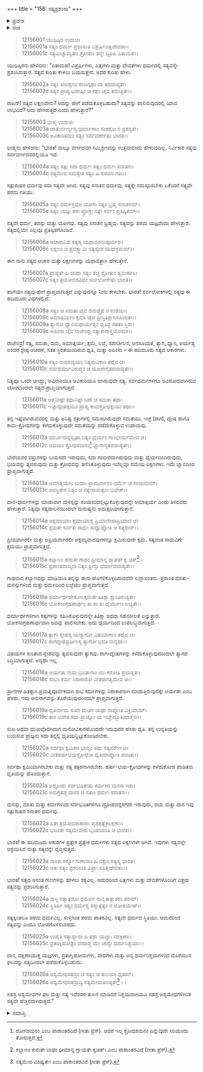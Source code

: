 +++
title = "156: ಸತ್ಯಪ್ರಶಂಸಾ"
+++

<details><summary>ಪ್ರವೇಶ</summary>


।।   ಓಂ ಓಂ ನಮೋ ನಾರಾಯಣಾಯ।।   ಶ್ರೀ ವೇದವ್ಯಾಸಾಯ ನಮಃ ।।

ಶ್ರೀ ಕೃಷ್ಣದ್ವೈಪಾಯನ ವೇದವ್ಯಾಸ ವಿರಚಿತ  

**ಶ್ರೀ ಮಹಾಭಾರತ**

**ಶಾಂತಿ ಪರ್ವ**

**ಆಪದ್ಧರ್ಮ ಪರ್ವ**

**ಅಧ್ಯಾಯ 156**


</details>

<details><summary>ಸಾರ</summary>

ಸತ್ಯದ ಲಕ್ಷಣ, ಸ್ವರೂಪ ಮತ್ತು ಮಹಿಮೆಯ ವರ್ಣನೆ (1-26).


</details>



> 12156001 ಯುಧಿಷ್ಠಿರ ಉವಾಚ।  
12156001a ಸತ್ಯಂ ಧರ್ಮೇ ಪ್ರಶಂಸಂತಿ ವಿಪ್ರರ್ಷಿಪಿತೃದೇವತಾಃ।  
12156001c ಸತ್ಯಮಿಚ್ಚಾಮ್ಯಹಂ ಶ್ರೋತುಂ ತನ್ಮೇ ಬ್ರೂಹಿ ಪಿತಾಮಹ।।

ಯುಧಿಷ್ಠಿರನು ಹೇಳಿದನು: “ಪಿತಾಮಹ! ವಿಪ್ರರ್ಷಿಗಳು, ಪಿತೃಗಳು ಮತ್ತು ದೇವತೆಗಳು ಧರ್ಮದಲ್ಲಿ ಸತ್ಯವನ್ನೇ ಪ್ರಶಂಸಿಸುತ್ತಾರೆ. ಸತ್ಯದ ಕುರಿತು ಕೇಳಲು ಬಯಸುತ್ತೇನೆ. ಅದರ ಕುರಿತು ಹೇಳು.

> 12156002a ಸತ್ಯಂ ಕಿಂಲಕ್ಷಣಂ ರಾಜನ್ಕಥಂ ವಾ ತದವಾಪ್ಯತೇ।  
12156002c ಸತ್ಯಂ ಪ್ರಾಪ್ಯ ಭವೇತ್ಕಿಂ ಚ ಕಥಂ ಚೈವ ತದುಚ್ಯತೇ।।

ರಾಜನ್! ಸತ್ಯದ ಲಕ್ಷಣವೇನು? ಅದನ್ನು ಹೇಗೆ ಪಡೆದುಕೊಳ್ಳಬಹುದು? ಸತ್ಯವನ್ನು ಪಾಲಿಸುವುದರಲ್ಲಿ ಯಾವ ಲಾಭವಿದೆ? ಅದು ಹೇಗಿರುತ್ತದೆ ಎಂದು ಹೇಳುತ್ತಾರೆ?”

> 12156003 ಭೀಷ್ಮ ಉವಾಚ।  
12156003a ಚಾತುರ್ವರ್ಣ್ಯಸ್ಯ ಧರ್ಮಾಣಾಂ ಸಂಕರೋ ನ ಪ್ರಶಸ್ಯತೇ।  
12156003c ಅವಿಕಾರಿತಮಂ ಸತ್ಯಂ ಸರ್ವವರ್ಣೇಷು ಭಾರತ।।

ಭೀಷ್ಮನು ಹೇಳಿದನು: “ಭಾರತ! ನಾಲ್ಕೂ ವರ್ಣದವರ ಸಮ್ಮಿಶ್ರಣವನ್ನು ಉತ್ತಮವೆಂದು ಹೇಳುವುದಿಲ್ಲ. ನಿರ್ವಿಕಾರ ಸತ್ಯವು ಸರ್ವವರ್ಣದವರಲ್ಲಿಯೂ ಇದೆ.

> 12156004a ಸತ್ಯಂ ಸತ್ಸು ಸದಾ ಧರ್ಮಃ ಸತ್ಯಂ ಧರ್ಮಃ ಸನಾತನಃ।  
12156004c ಸತ್ಯಮೇವ ನಮಸ್ಯೇತ ಸತ್ಯಂ ಹಿ ಪರಮಾ ಗತಿಃ।।

ಸತ್ಪುರುಷರ ಧರ್ಮವು ಸದಾ ಸತ್ಯವೇ ಆಗಿದೆ. ಸತ್ಯವು ಸನಾತನ ಧರ್ಮವು. ಸತ್ಯಕ್ಕೇ ನಮಸ್ಕರಿಸಬೇಕು ಏಕೆಂದರೆ ಸತ್ಯವೇ ಪರಮ ಗತಿಯು.

> 12156005a ಸತ್ಯಂ ಧರ್ಮಸ್ತಪೋ ಯೋಗಃ ಸತ್ಯಂ ಬ್ರಹ್ಮ ಸನಾತನಮ್।  
12156005c ಸತ್ಯಂ ಯಜ್ಞಃ ಪರಃ ಪ್ರೋಕ್ತಃ ಸತ್ಯೇ ಸರ್ವಂ ಪ್ರತಿಷ್ಠಿತಮ್।।

ಸತ್ಯವೇ ಧರ್ಮ, ತಪಸ್ಸು ಮತ್ತು ಯೋಗವು. ಸತ್ಯವು ಸನಾತನ ಬ್ರಹ್ಮವು. ಸತ್ಯವನ್ನು ಪರಮ ಯಜ್ಞವೆಂದು ಹೇಳುತ್ತಾರೆ. ಸತ್ಯದಲ್ಲಿಯೇ ಎಲ್ಲವೂ ಪ್ರತಿಷ್ಠಿತಗೊಂಡಿವೆ.

> 12156006a ಆಚಾರಾನಿಹ ಸತ್ಯಸ್ಯ ಯಥಾವದನುಪೂರ್ವಶಃ।  
12156006c ಲಕ್ಷಣಂ ಚ ಪ್ರವಕ್ಷ್ಯಾಮಿ ಸತ್ಯಸ್ಯೇಹ ಯಥಾಕ್ರಮಮ್।।

ಈಗ ನಾನು ಸತ್ಯದ ಆಚಾರ ಮತ್ತು ಲಕ್ಷಣಗಳನ್ನು ಯಥಾವತ್ತಾಗಿ ಹೇಳುತ್ತೇನೆ.

> 12156007a ಪ್ರಾಪ್ಯತೇ ಹಿ ಯಥಾ ಸತ್ಯಂ ತಚ್ಚ ಶ್ರೋತುಂ ತ್ವಮರ್ಹಸಿ।  
12156007c ಸತ್ಯಂ ತ್ರಯೋದಶವಿಧಂ ಸರ್ವಲೋಕೇಷು ಭಾರತ।।

ಹಾಗೆಯೇ ಸತ್ಯವು ಹೇಗೆ ಪ್ರಾಪ್ತವಾಗುತ್ತದೆ ಎನ್ನುವುದನ್ನೂ ನೀನು ಕೇಳಬೇಕು. ಭಾರತ! ಸರ್ವಲೋಕಗಳಲ್ಲಿ ಸತ್ಯವು ಈ ಹದಿಮೂರು ವಿಧಗಳಲ್ಲಿದೆ.

> 12156008a ಸತ್ಯಂ ಚ ಸಮತಾ ಚೈವ ದಮಶ್ಚೈವ ನ ಸಂಶಯಃ।  
12156008c ಅಮಾತ್ಸರ್ಯಂ ಕ್ಷಮಾ ಚೈವ ಹ್ರೀಸ್ತಿತಿಕ್ಷಾನಸೂಯತಾ।।  
12156009a ತ್ಯಾಗೋ ಧ್ಯಾನಮಥಾರ್ಯತ್ವಂ ಧೃತಿಶ್ಚ ಸತತಂ ಸ್ಥಿರಾ।  
12156009c ಅಹಿಂಸಾ ಚೈವ ರಾಜೇಂದ್ರ ಸತ್ಯಾಕಾರಾಸ್ತ್ರಯೋದಶ।।

ರಾಜೇಂದ್ರ! ಸತ್ಯ, ಸಮತಾ, ದಮೆ, ಅಮಾತ್ಸರ್ಯ, ಕ್ಷಮೆ, ಲಜ್ಜೆ, ಸಹನಶೀಲನೆ, ಅನಸೂಯತೆ, ತ್ಯಾಗ, ಧ್ಯಾನ, ಆರ್ಯತ್ವ ಅಂದರೆ ಶ್ರೇಷ್ಠ ಆಚರಣೆ, ಸತತ ಸ್ಥಿರತೆಯಿಂದಿರುವ ಧೃತಿ, ಮತ್ತು ಅಹಿಂಸಾ – ಈ ಹದಿಮೂರು ಸತ್ಯದ ಆಕಾರಗಳು.

> 12156010a ಸತ್ಯಂ ನಾಮಾವ್ಯಯಂ ನಿತ್ಯಮವಿಕಾರಿ ತಥೈವ ಚ।  
12156010c ಸರ್ವಧರ್ಮಾವಿರುದ್ಧಂ ಚ ಯೋಗೇನೈತದವಾಪ್ಯತೇ।।

ನಿತ್ಯವೂ ಒಂದೇ ಆಗಿದ್ದು, ಅವಿನಾಶಿಯೂ ಅವಿಕಾರಿಯೂ ಆಗಿರುವುದೇ ಸತ್ಯ. ಸರ್ವಧರ್ಮಗಳಿಗೂ ಅವಿರೋಧವಾಗಿರುವ ಯೋಗದಿಂದಲೇ ಸತ್ಯದ ಪ್ರಾಪ್ತಿಯಾಗುತ್ತದೆ.

> 12156011a ಆತ್ಮನೀಷ್ಟೇ ತಥಾನಿಷ್ಟೇ ರಿಪೌ ಚ ಸಮತಾ ತಥಾ।  
12156011c ಇಚ್ಚಾದ್ವೇಷಕ್ಷಯಂ ಪ್ರಾಪ್ಯ ಕಾಮಕ್ರೋಧಕ್ಷಯಂ ತಥಾ।।

ತನ್ನ ಇಷ್ಟವಾಗಿರುವವರಲ್ಲಿ ಮತ್ತು ಅನಿಷ್ಟ ಶತ್ರುಗಳಲ್ಲಿ ಸಮನಾಗಿರುವುದೇ ಸಮತೆಯು. ಇಚ್ಛೆ (ರಾಗ), ದ್ವೇಷ ಹಾಗೂ ಕಾಮ-ಕ್ರೋಧಗಳನ್ನು ಕಳೆದುಕೊಳ್ಳುವುದೇ ಸಮತೆಯನ್ನು ಪಡೆದುಕೊಳ್ಳುವ ಉಪಾಯವು.

> 12156012a ದಮೋ ನಾನ್ಯಸ್ಪೃಹಾ ನಿತ್ಯಂ ಧೈರ್ಯಂ ಗಾಂಭೀರ್ಯಮೇವ ಚ।  
12156012c ಅಭಯಂ ಕ್ರೋಧಶಮನಂ[^1] ಜ್ಞಾನೇನೈತದವಾಪ್ಯತೇ।।

ಬೇರೆಯವರ ವಸ್ತುಗಳನ್ನು ಬಯಸದೇ ಇರುವುದು, ಸದಾ ಗಂಭೀರವಾಗಿರುವುದು ಮತ್ತು ಧೈರ್ಯದಿಂದಿರುವುದು, ಭಯವನ್ನು ತ್ಯಜಿಸುವುದು ಮತ್ತು ಕ್ರೋಧವನ್ನು ತಣಿಸಿಕೊಳ್ಳುವುದು ಇವೆಲ್ಲವೂ ದಮೆಯ ಲಕ್ಷಣಗಳು. ಇದು ಜ್ಞಾನದಿಂದ ಪ್ರಾಪ್ತವಾಗುತ್ತದೆ.

> 12156013a ಅಮಾತ್ಸರ್ಯಂ ಬುಧಾಃ ಪ್ರಾಹುರ್ದಾನಂ ಧರ್ಮೇ ಚ ಸಂಯಮಮ್।  
12156013c ಅವಸ್ಥಿತೇನ ನಿತ್ಯಂ ಚ ಸತ್ಯೇನಾಮತ್ಸರೀ ಭವೇತ್।।

ದಾನ-ಧರ್ಮಗಳನ್ನು ಮಾಡುವಾಗ ಮನಸ್ಸನ್ನು ಸಂಯಮದಲ್ಲಿಟ್ಟುಕೊಳ್ಳುವುದನ್ನೇ ಅಮಾತ್ಸರ್ಯ ಎಂದು ತಿಳಿದವರು ಹೇಳುತ್ತಾರೆ. ನಿತ್ಯವೂ ಸತ್ಯಪಾಲನೆಯಿಂದಲೇ ಮನುಷ್ಯನು ಅಮತ್ಸರಿಯಾಗುತ್ತಾನೆ.

> 12156014a ಅಕ್ಷಮಾಯಾಃ ಕ್ಷಮಾಯಾಶ್ಚ ಪ್ರಿಯಾಣೀಹಾಪ್ರಿಯಾಣಿ ಚ।  
12156014c ಕ್ಷಮತೇ ಸರ್ವತಃ ಸಾಧುಃ ಸಾಧ್ವಾಪ್ನೋತಿ ಚ ಸತ್ಯವಾನ್।।

ಪ್ರಿಯವಾಗಿರಲೀ ಮತ್ತು ಅಪ್ರಿಯವಾಗಿರಲೀ ಅಕ್ಷಮ್ಯವಾದವುಗಳನ್ನೂ ಕ್ಷಮಿಸುವುದೇ ಕ್ಷಮೆ. ಸತ್ಯವಂತ ಸಾಧುವಿಗೇ ಕ್ಷಮೆಯು ಪ್ರಾಪ್ತವಾಗುತ್ತದೆ.

> 12156015a ಕಲ್ಯಾಣಂ ಕುರುತೇ ಗಾಢಂ ಹ್ರೀಮಾನ್ನ ಶ್ಲಾಘತೇ ಕ್ವ ಚಿತ್[^2]।  
12156015c ಪ್ರಶಾಂತವಾಙ್ಮನಾ ನಿತ್ಯಂ ಹ್ರೀಸ್ತು ಧರ್ಮಾದವಾಪ್ಯತೇ।।

ಗಾಢವಾದ ಕಲ್ಯಾಣವನ್ನು ಮಾಡಿಯೂ ತನ್ನನ್ನು ತಾನು ಹೊಗಳಿಕೊಳ್ಳದಿರುವವನೇ ಲಜ್ಜಾವಂತನು. ಪ್ರಶಾಂತ ಮಾತು-ಮನಸ್ಸುಗಳಿಂದ ಮತ್ತು ಧರ್ಮದಿಂದ ಲಜ್ಜೆಯು ಪ್ರಾಪ್ತವಾಗುತ್ತದೆ.

> 12156016a ಧರ್ಮಾರ್ಥಹೇತೋಃ ಕ್ಷಮತೇ ತಿತಿಕ್ಷಾ ಕ್ಷಾಂತಿರುಚ್ಯತೇ।  
12156016c ಲೋಕಸಂಗ್ರಹಣಾರ್ಥಂ ತು ಸಾ ತು ಧೈರ್ಯೇಣ ಲಭ್ಯತೇ।।

ಧರ್ಮಾರ್ಥಗಳಿಗಾಗಿ ಕಷ್ಟಗಳನ್ನು ಸಹಿಸಿಕೊಳ್ಳುವುದನ್ನೇ ತಿತಿಕ್ಷಾ ಅಥವಾ ಸಹನಶೀಲತೆ ಎನ್ನುತ್ತಾರೆ. ಲೋಕಸಂಗ್ರಹಣಾರ್ಥವಾಗಿ ಅದನ್ನು ಪಾಲಿಸಬೇಕು. ಅದು ಧೈರ್ಯದಿಂದ ಉಪಲಬ್ಧವಾಗುತ್ತದೆ.

> 12156017a ತ್ಯಾಗಃ ಸ್ನೇಹಸ್ಯ ಯಸ್ತ್ಯಾಗೋ ವಿಷಯಾಣಾಂ ತಥೈವ ಚ।  
12156017c ರಾಗದ್ವೇಷಪ್ರಹೀಣಸ್ಯ ತ್ಯಾಗೋ ಭವತಿ ನಾನ್ಯಥಾ।।

ವಿಷಯಗಳ ಕುರಿತಾದ ಸ್ನೇಹವನ್ನು ತ್ಯಜಿಸುವುದೇ ತ್ಯಾಗವು. ರಾಗ-ದ್ವೇಷಗಳನ್ನು ಕಳೆದುಕೊಳ್ಳುವುದರಿಂದಲೇ ತ್ಯಾಗದ ಸಿದ್ಧಿಯಾಗುತ್ತದೆ. ಅನ್ಯಥಾ ಇಲ್ಲ.

> 12156018a ಆರ್ಯತಾ ನಾಮ ಭೂತಾನಾಂ ಯಃ ಕರೋತಿ ಪ್ರಯತ್ನತಃ।  
12156018c ಶುಭಂ ಕರ್ಮ ನಿರಾಕಾರೋ ವೀತರಾಗತ್ವಮೇವ ಚ।।

ಪ್ರಾಣಿಗಳ ಹಿತಕ್ಕಾಗಿ ಪ್ರಯತ್ನಪೂರ್ವಕವಾಗಿ ಶುಭ ಕರ್ಮಗಳನ್ನು ನಿರಾಕಾರನಾಗಿ ಮಾಡುತ್ತಿರುವುದಕ್ಕೇ ಆರ್ಯತಾ ಎಂಬ ಹೆಸರು. ಇದು ಅನುರಾಗವನ್ನು ತೊರೆಯುವುದರಿಂದಲೇ ಪ್ರಾಪ್ತವಾಗುತ್ತದೆ.

> 12156019a ಧೃತಿರ್ನಾಮ ಸುಖೇ ದುಃಖೇ ಯಥಾ ನಾಪ್ನೋತಿ ವಿಕ್ರಿಯಾಮ್।  
12156019c ತಾಂ ಭಜೇತ ಸದಾ ಪ್ರಾಜ್ಞೋ ಯ ಇಚ್ಚೇದ್ಭೂತಿಮಾತ್ಮನಃ।।

ಸುಖ ಅಥವಾ ದುಃಖವೊದಗಿದಾಗ ಮನೋವಿಕಾರಹೊಂದದೇ ಇರುವುದರ ಹೆಸರು ಧೃತಿ. ತನ್ನ ಉನ್ನತಿಯನ್ನು ಬಯಸುವ ಪ್ರಾಜ್ಞನು ಸದಾ ತನ್ನಲ್ಲಿ ಧೃತಿಯನ್ನಿಟ್ಟುಕೊಂಡಿರಬೇಕು.

> 12156020a ಸರ್ವಥಾ ಕ್ಷಮಿಣಾ ಭಾವ್ಯಂ ತಥಾ ಸತ್ಯಪರೇಣ ಚ।  
12156020c ವೀತಹರ್ಷಭಯಕ್ರೋಧೋ ಧೃತಿಮಾಪ್ನೋತಿ ಪಂಡಿತಃ।।

ಸರ್ವಥಾ ಕ್ಷಮಿಯಾಗಿರಬೇಕು ಮತ್ತು ಸತ್ಯ ತತ್ಪರನಾಗಿರಬೇಕು. ಹರ್ಷ-ಭಯ-ಕ್ರೋಧಗಳನ್ನು ಕಳೆದುಕೊಂಡ ಪಂಡಿತನು ಧೃತಿಯನ್ನು ಹೊಂದುತ್ತಾನೆ.

> 12156021a ಅದ್ರೋಹಃ ಸರ್ವಭೂತೇಷು ಕರ್ಮಣಾ ಮನಸಾ ಗಿರಾ।  
12156021c ಅನುಗ್ರಹಶ್ಚ ದಾನಂ ಚ ಸತಾಂ ಧರ್ಮಃ ಸನಾತನಃ।।

ಮನಸ್ಸು, ಮಾತು ಮತ್ತು ಕರ್ಮಗಳಿಂದ ಸರ್ವಭೂತಗಳಿಗೂ ದ್ರೋಹವನ್ನೆಸಗದೇ ಇರುವುದು, ದಯೆ ಮತ್ತು ದಾನ ಇವು ಸತ್ಪುರುಷರ ಸನಾತನ ಧರ್ಮವು.

> 12156022a ಏತೇ ತ್ರಯೋದಶಾಕಾರಾಃ ಪೃಥಕ್ಸತ್ಯೈಕಲಕ್ಷಣಾಃ।  
12156022c ಭಜಂತೇ ಸತ್ಯಮೇವೇಹ ಬೃಂಹಯಂತಿ ಚ ಭಾರತ।।

ಭಾರತ! ಈ ಹದಿಮೂರು ಆಕಾರಗಳ ಪ್ರತ್ಯೇಕ ಪ್ರತ್ಯೇಕ ಧರ್ಮಗಳು ಸತ್ಯದ ಲಕ್ಷಣಗಳೇ ಆಗಿವೆ. ಇವುಗಳು ಸತ್ಯವನ್ನೇ ಆಶ್ರಯಿಸಿವೆ ಮತ್ತು ಸತ್ಯವನ್ನೇ ವೃದ್ಧಿಸುತ್ತವೆ.

> 12156023a ನಾಂತಃ ಶಕ್ಯೋ ಗುಣಾನಾಂ ಹಿ ವಕ್ತುಂ ಸತ್ಯಸ್ಯ ಭಾರತ।  
12156023c ಅತಃ ಸತ್ಯಂ ಪ್ರಶಂಸಂತಿ ವಿಪ್ರಾಃ ಸಪಿತೃದೇವತಾಃ।।

ಭಾರತ! ಸತ್ಯದ ಅನಂತ ಗುಣಗಳನ್ನು ಹೇಳಲು ಶಕ್ಯವಿಲ್ಲ. ಆದುದರಿಂದ ಪಿತೃಗಳು ಮತ್ತು ದೇವತೆಗಳೊಂದಿಗೆ ವಿಪ್ರರು ಸತ್ಯವನ್ನು ಪ್ರಶಂಸಿಸುತ್ತಾರೆ.

> 12156024a ನಾಸ್ತಿ ಸತ್ಯಾತ್ಪರೋ ಧರ್ಮೋ ನಾನೃತಾತ್ಪಾತಕಂ ಪರಮ್।  
12156024c ಸ್ಥಿತಿರ್ಹಿ ಸತ್ಯಂ ಧರ್ಮಸ್ಯ ತಸ್ಮಾತ್ಸತ್ಯಂ ನ ಲೋಪಯೇತ್।।

ಸತ್ಯಕ್ಕಿಂತಲೂ ಪರಮ ಧರ್ಮವಿಲ್ಲ. ಸುಳ್ಳಿಗಿಂತ ಪರಮ ಪಾತಕವಿಲ್ಲ. ಸತ್ಯವೇ ಧರ್ಮದ ಸ್ಥಿತಿಯು. ಆದುದರಿಂದ ಸತ್ಯವನ್ನು ಎಂದೂ ಲೋಪಗೊಳಿಸಬಾರದು.

> 12156025a ಉಪೈತಿ ಸತ್ಯಾದ್ದಾನಂ ಹಿ ತಥಾ ಯಜ್ಞಾಃ ಸದಕ್ಷಿಣಾಃ।  
12156025c ವ್ರತಾಗ್ನಿಹೋತ್ರಂ ವೇದಾಶ್ಚ ಯೇ ಚಾನ್ಯೇ ಧರ್ಮನಿಶ್ಚಯಾಃ।।

ದಾನ, ದಕ್ಷಿಣಾಯುಕ್ತ ಯಜ್ಞಗಳು, ವ್ರತಾಗ್ನಿಹೋಮಗಳು, ವೇದಗಳು ಮತ್ತು ಅನ್ಯ ಧರ್ಮನಿಶ್ಚಯಗಳಿಂದ ದೊರೆಯುವ ಫಲವನ್ನು ಸತ್ಯದಿಂದಲೇ ಪಡೆದುಕೊಳ್ಳಬಹುದು.

> 12156026a ಅಶ್ವಮೇಧಸಹಸ್ರಂ ಚ ಸತ್ಯಂ ಚ ತುಲಯಾ ಧೃತಮ್।  
12156026c ಅಶ್ವಮೇಧಸಹಸ್ರಾದ್ಧಿ ಸತ್ಯಮೇವಾತಿರಿಚ್ಯತೇ[^3]।।

ಸಹಸ್ರ ಅಶ್ವಮೇಧಗಳ ಫಲ ಮತ್ತು ಸತ್ಯ ಇವೆರಡರ ತುಲನೆ ಮಾಡಿದರೆ ನಿಶ್ಚಯವಾಗಿಯೂ ಸಹಸ್ರ ಅಶ್ವಮೇಧಗಳಿಗಿಂತ ಸತ್ಯವೇ ಹೆಚ್ಚಿನದಾಗಿರುತ್ತದೆ.”


<details><summary>ಸಮಾಪ್ತಿ</summary>

ಇತಿ ಶ್ರೀಮಹಾಭಾರತೇ ಶಾಂತಿ ಪರ್ವಣಿ ಆಪದ್ಧರ್ಮ ಪರ್ವಣಿ ಸತ್ಯಪ್ರಶಂಸಾಯಾಂ ಷಟ್ಪಂಚಾಶದಧಿಕಶತಮೋಽಧ್ಯಾಯಃ।।  
ಇದು ಶ್ರೀಮಹಾಭಾರತದಲ್ಲಿ ಶಾಂತಿ ಪರ್ವದಲ್ಲಿ ಆಪದ್ಧರ್ಮ ಪರ್ವದಲ್ಲಿ ಸತ್ಯಪ್ರಶಂಸಾ ಎನ್ನುವ ನೂರಾಐವತ್ತಾರನೇ ಅಧ್ಯಾಯವು.

</details>

[^1]: ರೋಗಶಮನಂ ಎಂಬ ಪಾಠಾಂತರವಿದೆ (ಗೀತಾ ಪ್ರೆಸ್). ಆದರೆ ಇಲ್ಲ ಕ್ರೋಧಶಮನಂ ಎನ್ನುವುದೇ ಸರಿಯೆಂದು ತೋರುತ್ತದೆ.

[^2]: ಕಲ್ಯಾಣಂ ಕುರುತೇ ಬಾಢಂ ಧೀಮಾನ್ನ ಗ್ಲಾಯತೇ ಕ್ವಚಿತ್।   ಎಂಬ ಪಾಠಾಂತರವಿದೆ (ಗೀತಾ ಪ್ರೆಸ್).

[^3]: ಸತ್ಯಮೇವ ವಿಶಿಷ್ಯತೇ।   ಎಂಬ ಪಾಠಾಂತರವಿದೆ (ಗೀತಾ ಪ್ರೆಸ್).
